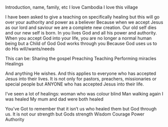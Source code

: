 Introduction, name, family, etc
I love Cambodia
I love this village

I have been asked to give a teaching on specifically healing but this will go over your authority and power as a believer Because when we accept Jesus as our lord and saviour we are a complete new creation. Our old self dies and our new self is born.
In you lives God and all his power and authority.
When you accept God into your life, you are no longer a normal human being but a Child of God God works through you
Because God uses us to do His will/wants/needs

This can be:
Sharing the gospel
Preaching
Teaching
Performing miracles
Healings

And anything He wishes.
And this applies to everyone who has accepted Jesus into their lives.
It is not only for pastors, preachers, missionaries or special people but ANYONE who has accepted Jesus into their life.

I’ve seen a lot of healings:
woman who was colour blind
Man walking again
I was healed
My mum and dad were both healed

You’ve Got to remember that it isn’t us who healed them but God through us.
It is not our strength but Gods strength
Wisdom
Courage
Power
Authority


